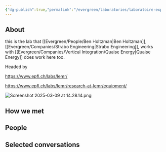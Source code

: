 ```yaml
---
{"dg-publish":true,"permalink":"/evergreen/laboratories/laboratoire-experimentale-de-me-chanique-des-roches-lemr-epfl/","tags":["rock_lab"]}
---
```


## About
this is the lab that [[Evergreen/People/Ben Holtzman\|Ben Holtzman]], [[Evergreen/Companies/Strabo Engineering\|Strabo Engineering]], works with
[[Evergreen/Companies/Vertical Integration/Quaise Energy\|Quaise Energy]] does work here too.

Headed by 

https://www.epfl.ch/labs/lemr/

https://www.epfl.ch/labs/lemr/research-at-lemr/equipment/

![Screenshot 2025-03-09 at 14.28.14.png](/img/user/Attachments/Screenshot%202025-03-09%20at%2014.28.14.png)



## How we met


## People


## Selected conversations
